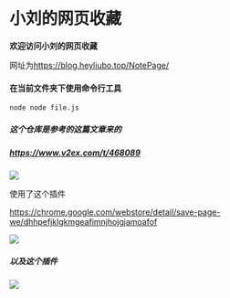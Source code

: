 # 小刘的网页收藏

**欢迎访问小刘的网页收藏**

网址为<https://blog.heyliubo.top/NotePage/>



#### 在当前文件夹下使用命令行工具

````
node node file.js
````

##### 这个仓库是参考的这篇文章来的

##### <https://www.v2ex.com/t/468089>

![](https://ws1.sinaimg.cn/large/8660d1bbly1g12b8qhbpxj20vn0l6wkg.jpg)

使用了这个插件

<https://chrome.google.com/webstore/detail/save-page-we/dhhpefjklgkmgeafimnjhojgjamoafof>

![](https://ws1.sinaimg.cn/large/8660d1bbly1g12baicpvcj20ut0gl3zm.jpg)

##### 以及这个插件

![](https://ws1.sinaimg.cn/large/8660d1bbly1g12bbqlw1wj20u10i8gom.jpg)